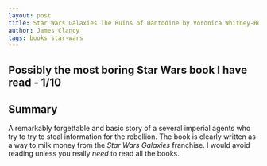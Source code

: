 ```yaml
---
layout: post
title: Star Wars Galaxies The Ruins of Dantooine by Voronica Whitney-Robinson
author: James Clancy
tags: books star-wars
---
```


## Possibly the most boring Star Wars book I have read - 1/10

## Summary
A remarkably forgettable and basic story of a several imperial agents who try to try to steal information for the rebellion. The book is clearly written as a way to milk money from the *Star Wars Galaxies* franchise. I would avoid reading unless you really *need* to read all the books.